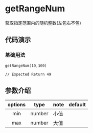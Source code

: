 # getRangeNum

获取指定范围内的随机整数(左包右不包)

## 代码演示

### 基础用法

```
getRangeNum(10,100)

// Expected Return 49
```

## 参数介绍

| options |  type  | note | default |
| :-----: | :----: | ---- | ------- |
|   min   | number | 小值 |         |
|   max   | number | 大值 |         |
